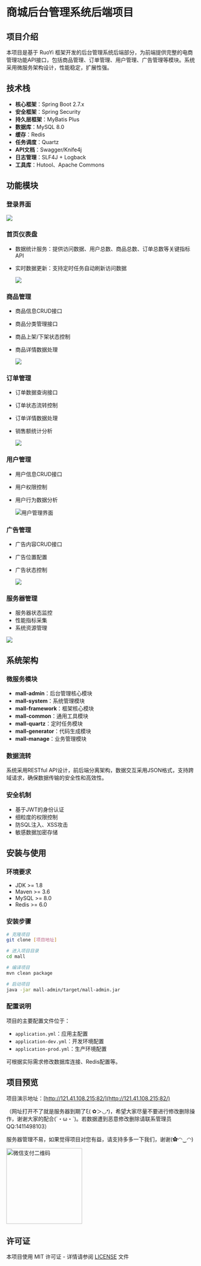 # 商城后台管理系统后端项目

## 项目介绍

本项目是基于 RuoYi 框架开发的后台管理系统后端部分，为前端提供完整的电商管理功能API接口，包括商品管理、订单管理、用户管理、广告管理等模块。系统采用微服务架构设计，性能稳定，扩展性强。

## 技术栈

- **核心框架**：Spring Boot 2.7.x
- **安全框架**：Spring Security
- **持久层框架**：MyBatis Plus
- **数据库**：MySQL 8.0
- **缓存**：Redis
- **任务调度**：Quartz
- **API文档**：Swagger/Knife4j
- **日志管理**：SLF4J + Logback
- **工具库**：Hutool、Apache Commons

## 功能模块

### 登录界面

![](mall_login.png)

### 首页仪表盘
- 数据统计服务：提供访问数据、用户总数、商品总数、订单总数等关键指标API
- 实时数据更新：支持定时任务自动刷新访问数据

  ![](mall_index.png)

### 商品管理
- 商品信息CRUD接口
- 商品分类管理接口
- 商品上架/下架状态控制
- 商品详情数据处理

  ![](mall_products.png)

### 订单管理
- 订单数据查询接口
- 订单状态流转控制
- 订单详情数据处理
- 销售额统计分析

  ![](mall_orders.png)

### 用户管理
- 用户信息CRUD接口
- 用户权限控制
- 用户行为数据分析

  ![用户管理界面](mall_users.png)

### 广告管理
- 广告内容CRUD接口
- 广告位置配置
- 广告状态控制

  ![](mall_banners.png)

### 服务器管理
- 服务器状态监控
- 性能指标采集
- 系统资源管理

![](mall_serve.png)

## 系统架构

### 微服务模块
- **mall-admin**：后台管理核心模块
- **mall-system**：系统管理模块
- **mall-framework**：框架核心模块
- **mall-common**：通用工具模块
- **mall-quartz**：定时任务模块
- **mall-generator**：代码生成模块
- **mall-manage**：业务管理模块

### 数据流转
系统采用RESTful API设计，前后端分离架构，数据交互采用JSON格式，支持跨域请求，确保数据传输的安全性和高效性。

### 安全机制
- 基于JWT的身份认证
- 细粒度的权限控制
- 防SQL注入、XSS攻击
- 敏感数据加密存储

## 安装与使用

### 环境要求
- JDK >= 1.8
- Maven >= 3.6
- MySQL >= 8.0
- Redis >= 6.0

### 安装步骤
```bash
# 克隆项目
git clone [项目地址]

# 进入项目目录
cd mall

# 编译项目
mvn clean package

# 启动项目
java -jar mall-admin/target/mall-admin.jar
```

### 配置说明
项目的主要配置文件位于：
- `application.yml`：应用主配置
- `application-dev.yml`：开发环境配置
- `application-prod.yml`：生产环境配置

可根据实际需求修改数据库连接、Redis配置等。

## 项目预览

项目演示地址：[http://121.41.108.215:82/](http://121.41.108.215:82/)

（网址打开不了就是服务器到期了ξ( ✿＞◡❛)，希望大家尽量不要进行修改删除操作，谢谢大家的配合(´・ω・`)。若数据遭到恶意修改删除请联系管理员QQ:1411498103）

服务器管理不易，如果觉得项目对您有益，请支持多多一下我们，谢谢(✿◠‿◠)

<img src="weixin_pay.jpg" width="200" alt="微信支付二维码">

## 许可证

本项目使用 MIT 许可证 - 详情请参阅 [LICENSE](LICENSE) 文件
